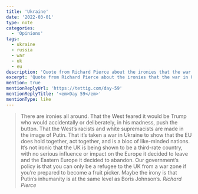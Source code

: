 ```yaml
---
title: 'Ukraine'
date: '2022-03-01'
type: note
categories:
  - 'Opinions'
tags:
  - ukraine
  - russia
  - war
  - uk
  - eu
description: 'Quote from Richard Pierce about the ironies that the war in Ukraine is showing about the West, the EU and the UK.'
excerpt: 'Quote from Richard Pierce about the ironies that the war in Ukraine is showing about the West, the EU and the UK.'
mention: true
mentionReplyUrl: 'https://tettig.com/day-59'
mentionReplyTitle: '<em>Day 59</em>'
mentionType: like
---
```

> There are ironies all around. That the West feared it would be Trump who would accidentally or deliberately, in his madness, push the button. That the West’s racists and white supremacists are made in the image of Putin. That it’s taken a war in Ukraine to show that the EU does hold together, act together, and is a bloc of like-minded nations. It’s not ironic that the UK is being shown to be a third-rate country, with no serious influence or impact on the Europe it decided to leave and the Eastern Europe it decided to abandon. Our government’s policy is that you can only be a refugee to the UK from a war zone if you’re prepared to become a fruit picker. Maybe the irony is that Putin’s inhumanity is at the same level as Boris Johnson’s.
> <cite>Richard Pierce</cite>